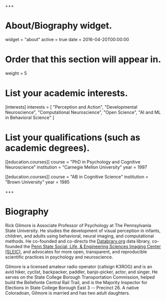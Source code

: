 +++
# About/Biography widget.
widget = "about"
active = true
date = 2016-04-20T00:00:00

# Order that this section will appear in.
weight = 5

# List your academic interests.
[interests]
  interests = [
    "Perception and Action",
    "Developmental Neuroscience",
    "Computational Neuroscience",
    "Open Science",
    "AI and ML in Behavioral Science"
  ]

# List your qualifications (such as academic degrees).
[[education.courses]]
  course = "PhD in Psychology and Cognitive Neuroscience"
  institution = "Carnegie Mellon University"
  year = 1997

[[education.courses]]
  course = "AB in Cognitive Science"
  institution = "Brown University"
  year = 1985
 
+++

# Biography

Rick Gilmore is Associate Professor of Psychology at The Pennsylvania State University.
He studies the development of visual perception in infants, children, and adults using behavioral, neural imaging, and computational methods.
He co-founded and co-directs the [Databrary.org](http://databrary.org) data library, co-founded the [Penn State Social, Life, & Engineering Sciences Imaging Center (SLEIC)](http://www.imaging.psu.edu), and advocates for more open, transparent, and reproducible scientific practices in psychology and neuroscience.

Gilmore is a licensed amateur radio operator (callsign K3ROG) and is an avid hiker, cyclist, backpacker, paddler, banjo-picker, actor, and singer.
He serves on the State College Borough Transportation Commission, helped build the Bellefonte Central Rail Trail, and is the Majority Inspector for Elections in State College Borough East 3 -- Precinct 26.
A native Coloradoan, Gilmore is married and has two adult daughters.

